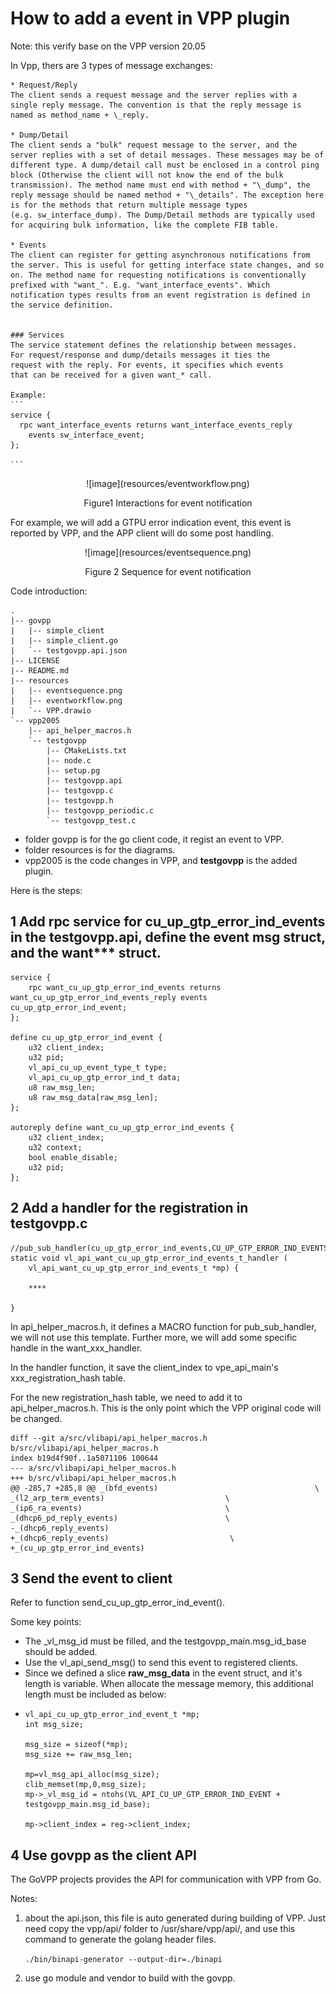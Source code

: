 # How to add a event in VPP plugin
Note: this verify base on the VPP version 20.05

In Vpp, thers are 3 types of message exchanges:



	* Request/Reply
	The client sends a request message and the server replies with a
	single reply message. The convention is that the reply message is
	named as method_name + \_reply.
	
	* Dump/Detail
	The client sends a "bulk" request message to the server, and the
	server replies with a set of detail messages. These messages may be of
	different type. A dump/detail call must be enclosed in a control ping
	block (Otherwise the client will not know the end of the bulk
	transmission). The method name must end with method + "\_dump", the
	reply message should be named method + "\_details". The exception here
	is for the methods that return multiple message types
	(e.g. sw_interface_dump). The Dump/Detail methods are typically used
	for acquiring bulk information, like the complete FIB table.
	
	* Events
	The client can register for getting asynchronous notifications from
	the server. This is useful for getting interface state changes, and so
	on. The method name for requesting notifications is conventionally
	prefixed with "want_". E.g. "want_interface_events". Which
	notification types results from an event registration is defined in
	the service definition.


	### Services
	The service statement defines the relationship between messages.
	For request/response and dump/details messages it ties the
	request with the reply. For events, it specifies which events
	that can be received for a given want_* call.
	
	Example:
	```
	service {
	  rpc want_interface_events returns want_interface_events_reply
	    events sw_interface_event;
	};
	
	```
	

<div align=center>![image](resources/eventworkflow.png)

Figure1 Interactions for event notification
<div align=left>

For example, we will add a GTPU error indication event, this event is reported by VPP, and the APP client will do some post handling.

<div align=center>![image](resources/eventsequence.png)

Figure 2 Sequence for event notification
<div align=left>

Code introduction:

	
	.
	|-- govpp
	|   |-- simple_client
	|   |-- simple_client.go
	|   `-- testgovpp.api.json
	|-- LICENSE
	|-- README.md
	|-- resources
	|   |-- eventsequence.png
	|   |-- eventworkflow.png
	|   `-- VPP.drawio
	`-- vpp2005
	    |-- api_helper_macros.h
	    `-- testgovpp
	        |-- CMakeLists.txt
	        |-- node.c
	        |-- setup.pg
	        |-- testgovpp.api
	        |-- testgovpp.c
	        |-- testgovpp.h
	        |-- testgovpp_periodic.c
	        `-- testgovpp_test.c
	

* folder govpp is for the go client code, it regist an event to VPP.
* folder resources is for the diagrams.
* vpp2005 is the code changes in VPP, and **testgovpp** is the added plugin. 

Here is the steps:

## 1 Add rpc service for cu_up_gtp_error_ind_events in the testgovpp.api, define the event msg struct, and the want*** struct.

	service {
	    rpc want_cu_up_gtp_error_ind_events returns want_cu_up_gtp_error_ind_events_reply events cu_up_gtp_error_ind_event;
	};

	define cu_up_gtp_error_ind_event {
	    u32 client_index;
	    u32 pid;
	    vl_api_cu_up_event_type_t type;
	    vl_api_cu_up_gtp_error_ind_t data;
	    u8 raw_msg_len;
	    u8 raw_msg_data[raw_msg_len];
	};
	
	autoreply define want_cu_up_gtp_error_ind_events {
	    u32 client_index;
	    u32 context;
	    bool enable_disable;
	    u32 pid;
	};



## 2 Add a handler for the registration in testgovpp.c
	
	//pub_sub_handler(cu_up_gtp_error_ind_events,CU_UP_GTP_ERROR_IND_EVENTS)
	static void vl_api_want_cu_up_gtp_error_ind_events_t_handler (                             
	    vl_api_want_cu_up_gtp_error_ind_events_t *mp) {

    	****

    }     
In api_helper_macros.h, it defines a MACRO function for pub_sub_handler, we will not use this template. Further more, we will add some specific handle in the want_xxx_handler.

In the handler function, it save the client_index to vpe_api_main's xxx_registration_hash table.

For the new registration_hash table, we need to add it to api_helper_macros.h. This is the only point which the VPP original code will be changed.

	diff --git a/src/vlibapi/api_helper_macros.h b/src/vlibapi/api_helper_macros.h
	index b19d4f90f..1a5071106 100644
	--- a/src/vlibapi/api_helper_macros.h
	+++ b/src/vlibapi/api_helper_macros.h
	@@ -285,7 +285,8 @@ _(bfd_events)                                   \
	_(l2_arp_term_events)                           \
	_(ip6_ra_events)                                \
	_(dhcp6_pd_reply_events)                        \
	-_(dhcp6_reply_events)
	+_(dhcp6_reply_events)                           \
	+_(cu_up_gtp_error_ind_events)

## 3 Send the event to client

Refer to function send_cu_up_gtp_error_ind_event().

Some key points:

  * The _vl_msg_id  must be filled, and the testgovpp_main.msg_id_base should be added.
  * Use the vl_api_send_msg() to send this event to registered clients.
  * Since we defined a slice **raw_msg_data** in the event struct, and it's length is variable. When allocate the message memory, this additional length must be included as below:
  * 
		vl_api_cu_up_gtp_error_ind_event_t *mp;
		int msg_size;
		
		msg_size = sizeof(*mp);
		msg_size += raw_msg_len;
		
		mp=vl_msg_api_alloc(msg_size);
		clib_memset(mp,0,msg_size);
		mp->_vl_msg_id = ntohs(VL_API_CU_UP_GTP_ERROR_IND_EVENT + testgovpp_main.msg_id_base);
		
		mp->client_index = reg->client_index;

## 4 Use govpp as the client API

The GoVPP projects provides the API for communication with VPP from Go.

Notes: 

1. about the api.json, this file is auto generated during building of VPP. Just need copy the vpp/api/ folder to /usr/share/vpp/api/, and use this command to generate the golang header files.

      ``` ./bin/binapi-generator --output-dir=./binapi  ```

2. use go module and vendor to build with the govpp.
